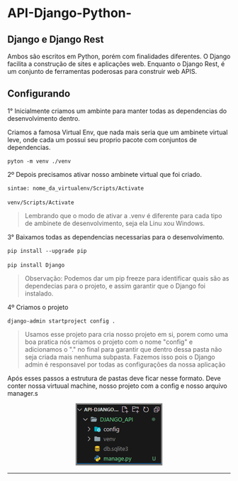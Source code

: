 # API-Django-Python-

## Django e Django Rest

Ambos são escritos em Python, porém com finalidades diferentes. O Django facilita a construção de sites e aplicações web. Enquanto o Django Rest, é um conjunto de ferramentas poderosas para construir web APIS.


## Configurando

1° Inicialmente criamos um ambinte para manter todas as dependencias do desenvolvimento dentro.

Criamos a famosa Virtual Env, que nada mais seria que um ambinete virtual leve, onde cada um possui seu proprio pacote com conjuntos de dependencias.
```
pyton -m venv ./venv
```

2º Depois precisamos ativar nosso ambinete virtual que foi criado.

```
sintae: nome_da_virtualenv/Scripts/Activate

venv/Scripts/Activate
```

> Lembrando que o modo de ativar a .venv é diferente para cada tipo de ambinete de desenvolvimento, seja ela Linu xou Windows.

3° Baixamos todas as dependencias necessarias para o desenvolvimento.

```
pip install --upgrade pip

pip install Django
```

> Observação: Podemos dar um pip freeze para identificar quais são as dependecias para o projeto, e assim garantir que o Django foi instalado.


4º Criamos o projeto
```
django-admin startproject config .
```

> Usamos esse projeto para cria nosso projeto em si, porem como uma boa pratica nós criamos o projeto com o nome "config" e adicionamos o "." no final para garantir que dentro dessa pasta não seja criada mais nenhuma subpasta. Fazemos isso pois o Django admin é responsavel por todas as configurações da nossa aplicação

Após esses passos a estrutura de pastas deve ficar nesse formato. Deve conter nossa virtuual machine, nosso projeto com a config e nosso arquivo manager.s
<div align="center"><img src="./imagens/arquivosiniciais.png" style="border: 3px solid gray"></div>

------------------------





